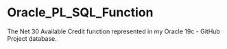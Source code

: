 # Oracle_PL_SQL_Function
The Net 30 Available Credit function represented in my Oracle 19c - GitHub Project database.

